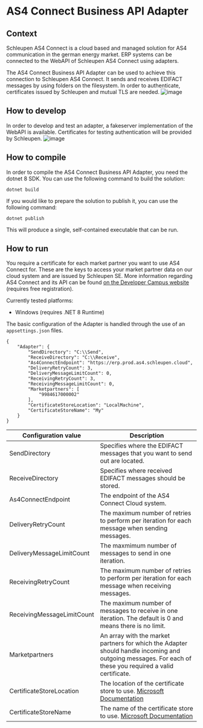 # AS4 Connect Business API Adapter

## Context
Schleupen AS4 Connect is a cloud based and managed solution for AS4 communication in the german energy market. ERP systems can be connected to the WebAPI of Schleupen AS4 Connect using adapters.

The AS4 Connect Business API Adapter can be used to achieve this connection to Schleupen AS4 Connect. It sends and receives EDIFACT messages by using folders on the filesystem. In order to authenticate, certificates issued by Schleupen and mutual TLS are needed.
![image](https://github.com/schleupen/as4-connect-business-api-adapter/assets/68913205/fb3df40b-9094-4ea3-9850-9c54de70c607)

## How to develop
In order to develop and test an adapter, a fakeserver implementation of the WebAPI is available. Certificates for testing authentication will be provided by Schleupen.
![image](https://github.com/schleupen/as4-connect-business-api-adapter/assets/68913205/9e56e9f5-9e48-459d-a8de-255f13484d96)

## How to compile
In order to compile the AS4 Connect Business API Adapter, you need the dotnet 8 SDK. You can use the following command to build the solution:

`dotnet build`

If you would like to prepare the solution to publish it, you can use the following command:

`dotnet publish`

This will produce a single, self-contained executable that can be run.

## How to run
You require a certificate for each market partner you want to use AS4 Connect for. These are the keys to access your market partner data on our cloud system and are issued by Schleupen SE. More information regarding AS4 Connect and its API can be found [on the Developer Campus website](https://developer-campus.de/tracks/integration/as4-connect-api/) (requires free registration).


Currently tested platforms:
* Windows (requires .NET 8 Runtime)

The basic configuration of the Adapter is handled through the use of an `appsettings.json` files.

```
{
    "Adapter": {
        "SendDirectory": "C:\\Send",
        "ReceiveDirectory": "C:\\Receive",
        "As4ConnectEndpoint": "https://erp.prod.as4.schleupen.cloud",
        "DeliveryRetryCount": 3,
        "DeliveryMessageLimitCount": 0,
        "ReceivingRetryCount": 3,
        "ReceivingMessageLimitCount": 0,
        "Marketpartners": [
            "9984617000002"
        ],
        "CertificateStoreLocation": "LocalMachine",
        "CertificateStoreName": "My"
    }
}
```

| Configuration value | Description |
| -------- | ------- |
| SendDirectory  | Specifies where the EDIFACT messages that you want to send out are located.|
| ReceiveDirectory | Specifies where received EDIFACT messages should be stored. |
| As4ConnectEndpoint | The endpoint of the AS4 Connect Cloud system. |
| DeliveryRetryCount | The maximum number of retries to perform per iteration for each message when sending messages. |
| DeliveryMessageLimitCount | The maxmimum number of messages to send in one iteration. |
| ReceivingRetryCount | The maximum number of retries to perform per iteration for each message when receiving messages. |
| ReceivingMessageLimitCount | The maximum number of messages to receive in one iteration. The default is 0 and means there is no limit. |
| Marketpartners | An array with the market partners for which the Adapter should handle incoming and outgoing messages. For each of these you required a valid certificate. |
| CertificateStoreLocation | The location of the certificate store to use. [Microsoft Documentation](https://learn.microsoft.com/en-us/dotnet/api/system.security.cryptography.x509certificates.storelocation?view=net-8.0)    |
| CertificateStoreName | The name of the certificate store to use. [Microsoft Documentation](https://learn.microsoft.com/en-us/dotnet/api/system.security.cryptography.x509certificates.storename?view=net-8.0) |


